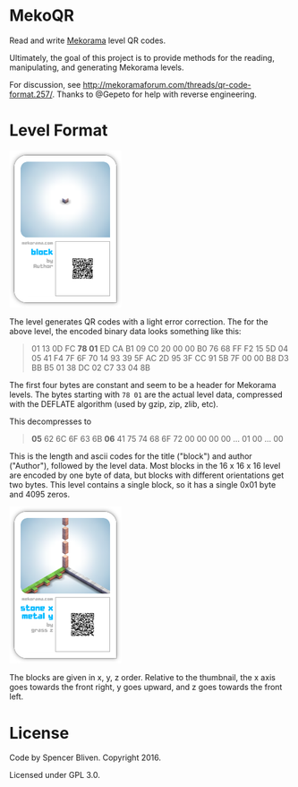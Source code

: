 # MekoQR

Read and write [Mekorama](http://www.mekorama.com/) level QR codes.

Ultimately, the goal of this project is to provide methods for the reading, manipulating, and generating Mekorama levels.

For discussion, see http://mekoramaforum.com/threads/qr-code-format.257/. Thanks to @Gepeto for help with reverse engineering.

# Level Format

<img src="doc/stone_block.png" alt="QR code for a level with a single stone block" width="200" />

The level generates QR codes with a light error correction. The for the above level, the encoded binary data looks something like this:

> 01 13 0D FC **78 01** ED CA B1 09 C0 20 00 00 B0 76 68 FF F2 15 5D 04 05 41 F4 7F 6F
> 70 14 93 39 5F AC 2D 95 3F CC 91 5B 7F 00 00 B8 D3 BB B5 01 38 DC 02 C7 33 04 8B

The first four bytes are constant and seem to be a header for Mekorama levels. The bytes starting with `78 01` are the actual level data, compressed with the DEFLATE algorithm (used by gzip, zip, zlib, etc).

This decompresses to 

> **05** 62 6C 6F 63 6B **06** 41 75 74 68 6F 72 00 00 00 00 ... 01 00 ... 00

This is the length and ascii codes for the title ("block") and author ("Author"), followed by the level data. Most blocks in the 16 x 16 x 16 level are encoded by one byte of data, but blocks with different orientations get two bytes. This level contains a single block, so it has a single 0x01 byte and 4095 zeros.

<img src="doc/axes.png" alt="Level showing axes: x (stone), y (metal), z (grass)" width="200" />

The blocks are given in x, y, z order. Relative to the thumbnail, the x axis goes towards the front right, y goes upward, and z goes towards the front left.

# License

Code by Spencer Bliven. Copyright 2016.


Licensed under GPL 3.0.
